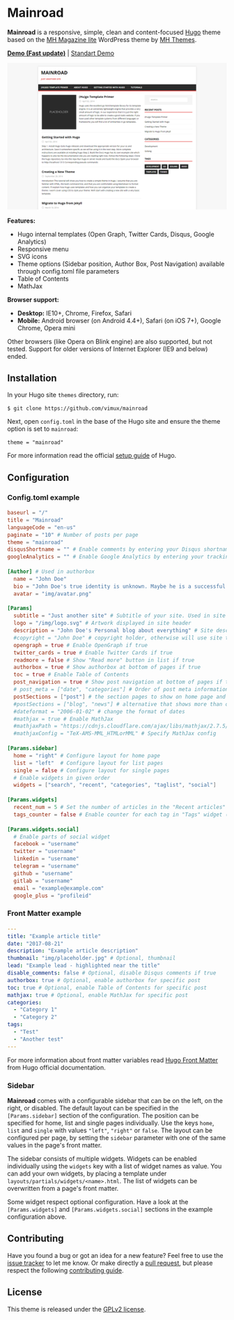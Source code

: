 # Mainroad

**Mainroad** is a responsive, simple, clean and content-focused [Hugo](https://gohugo.io/) theme based on the [MH Magazine lite](https://wordpress.org/themes/mh-magazine-lite/) WordPress theme by [MH Themes](https://www.mhthemes.com/).

**[Demo (Fast update)](https://hugothemes.gitlab.io/mainroad/)** | [Standart Demo](https://themes.gohugo.io/theme/mainroad/)

![screenshot](https://github.com/Vimux/mainroad/blob/master/images/screenshot.png)

**Features:**

+ Hugo internal templates (Open Graph, Twitter Cards, Disqus, Google Analytics)
+ Responsive menu
+ SVG icons
+ Theme options (Sidebar position, Author Box, Post Navigation) available through config.toml file parameters
+ Table of Contents
+ MathJax

**Browser support:**

+ **Desktop:** IE10+, Chrome, Firefox, Safari
+ **Mobile:** Android browser (on Android 4.4+), Safari (on iOS 7+), Google Chrome, Opera mini

Other browsers (like Opera on Blink engine) are also supported, but not tested. Support for older versions of Internet Explorer (IE9 and below) ended.

## Installation

In your Hugo site `themes` directory, run:

```
$ git clone https://github.com/vimux/mainroad
```

Next, open `config.toml` in the base of the Hugo site and ensure the theme option is set to `mainroad`:

```
theme = "mainroad"
```

For more information read the official [setup guide](https://gohugo.io/themes/installing-and-using-themes/) of Hugo.

## Configuration

### Config.toml example

```toml
baseurl = "/"
title = "Mainroad"
languageCode = "en-us"
paginate = "10" # Number of posts per page
theme = "mainroad"
disqusShortname = "" # Enable comments by entering your Disqus shortname
googleAnalytics = "" # Enable Google Analytics by entering your tracking id

[Author] # Used in authorbox
  name = "John Doe"
  bio = "John Doe's true identity is unknown. Maybe he is a successful blogger or writer. Nobody knows it."
  avatar = "img/avatar.png"

[Params]
  subtitle = "Just another site" # Subtitle of your site. Used in site header
  logo = "/img/logo.svg" # Artwork displayed in site header
  description = "John Doe's Personal blog about everything" # Site description. Used in meta description
  #copyright = "John Doe" # copyright holder, otherwise will use site title
  opengraph = true # Enable OpenGraph if true
  twitter_cards = true # Enable Twitter Cards if true
  readmore = false # Show "Read more" button in list if true
  authorbox = true # Show authorbox at bottom of pages if true
  toc = true # Enable Table of Contents
  post_navigation = true # Show post navigation at bottom of pages if true
  # post_meta = ["date", "categories"] # Order of post meta information. Use ["none"] to turn off completely.
  postSections = ["post"] # the section pages to show on home page and the "Recent articles" widget
  #postSections = ["blog", "news"] # alternative that shows more than one section's pages
  #dateformat = "2006-01-02" # change the format of dates
  #mathjax = true # Enable MathJax
  #mathjaxPath = "https://cdnjs.cloudflare.com/ajax/libs/mathjax/2.7.5/MathJax.js" # Specify MathJax path
  #mathjaxConfig = "TeX-AMS-MML_HTMLorMML" # Specify MathJax config

[Params.sidebar]
  home = "right" # Configure layout for home page
  list = "left"  # Configure layout for list pages
  single = false # Configure layout for single pages
  # Enable widgets in given order
  widgets = ["search", "recent", "categories", "taglist", "social"]

[Params.widgets]
  recent_num = 5 # Set the number of articles in the "Recent articles" widget
  tags_counter = false # Enable counter for each tag in "Tags" widget (disabled by default)

[Params.widgets.social]
  # Enable parts of social widget
  facebook = "username"
  twitter = "username"
  linkedin = "username"
  telegram = "username"
  github = "username"
  gitlab = "username"
  email = "example@example.com"
  google_plus = "profileid"
```

### Front Matter example

```yaml
---
title: "Example article title"
date: "2017-08-21"
description: "Example article description"
thumbnail: "img/placeholder.jpg" # Optional, thumbnail
lead: "Example lead - highlighted near the title"
disable_comments: false # Optional, disable Disqus comments if true
authorbox: true # Optional, enable authorbox for specific post
toc: true # Optional, enable Table of Contents for specific post
mathjax: true # Optional, enable MathJax for specific post
categories:
  - "Category 1"
  - "Category 2"
tags:
  - "Test"
  - "Another test"
---
```

For more information about front matter variables read [Hugo Front Matter](https://gohugo.io/themes/installing-and-using-themes/) from Hugo official documentation.

### Sidebar

**Mainroad** comes with a configurable sidebar that can be on the left, on the right, or disabled. The default layout can be specified in the `[Params.sidebar]` section of the configuration. The position can be specified for home, list and single pages individually. Use the keys `home`, `list` and `single` with values `"left"`, `"right"` or `false`. The layout can be configured per page, by setting the `sidebar` parameter with one of the same values in the page's front matter.

The sidebar consists of multiple widgets. Widgets can be enabled individually using the `widgets` key with a list of widget names as value. You can add your own widgets, by placing a template under `layouts/partials/widgets/<name>.html`. The list of widgets can be overwritten from a page's front matter.

Some widget respect optional configuration. Have a look at the `[Params.widgets]` and `[Params.widgets.social]` sections in the example configuration above.


## Contributing

Have you found a bug or got an idea for a new feature? Feel free to use the [issue tracker](https://github.com/Vimux/mainroad/issues) to let me know. Or make directly a [pull request](https://github.com/Vimux/mainroad/pulls), but please respect the following [contributing guide](CONTRIBUTING.md).

## License

This theme is released under the [GPLv2 license](https://github.com/Vimux/mainroad/blob/master/LICENSE.md).
